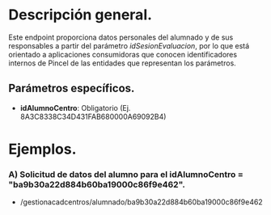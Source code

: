 # Descripción general.

Este endpoint proporciona datos personales del alumnado y de sus responsables a partir del parámetro *idSesionEvaluacion*, por lo que está orientado a aplicaciones consumidoras que conocen identificadores internos de Pincel de las entidades que representan los parámetros.

## Parámetros específicos.

* **idAlumnoCentro**: Obligatorio (Ej. 8A3C8338C34D431FAB680000A69092B4)

# Ejemplos.
### A) Solicitud de datos del alumno para el idAlumnoCentro = "ba9b30a22d884b60ba19000c86f9e462".
* /gestionacadcentros/alumnado/ba9b30a22d884b60ba19000c86f9e462

